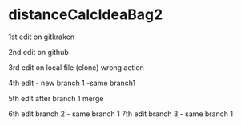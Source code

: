 # distanceCalcIdeaBag2

1st edit on gitkraken

2nd edit on github

3rd edit on local file (clone) wrong action

4th edit - new branch 1 -same branch1

5th edit after branch 1 merge

6th edit branch 2 - same branch 1
7th edit branch 3 - same branch 1


